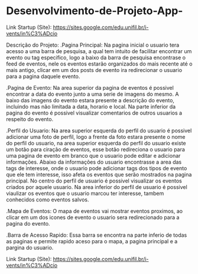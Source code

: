 # Desenvolvimento-de-Projeto-App-

Link Startup (Site): https://sites.google.com/edu.unifil.br/i-vents/in%C3%ADcio

Descrição do Projeto: 
  .Pagina Principal: Na pagina inicial o usuario tera acesso a uma barra de pesquisa, a qual tem intuito de facilitar encontrar um evento ou tag especifico, logo a baixo da barra de pesquisa encontrase o feed de eventos, nele os eventos estarão organizados do mais recente até o mais antigo, clicar em um dos posts de evento ira redirecionar o usuario para a pagina daquele evento.
  
  .Pagina de Evento: Na area superior da pagina de eventos é possivel encontrar a data do evento junto a uma serie de imagens do mesmo. A baixo das imagens do evento estara presente a descrição do evento, incluindo mas não limitada a data, horario e local. Na parte inferior da pagina do evento é possivel visualizar comentarios de outros usuarios a respeito do evento.
  
  .Perfil do Usuario: Na area superior esquerda do perfil do usuario é possivel adicionar uma foto de perfil, logo a frente da foto estara presente o nome do perfil do usuario, na area superior esquerda do perfil do usuario existe um botão para ciração de eventos, esse botão redireciona o usuario para uma pagina de evento em branco que o usuario pode editar e adicionar informações. Abaixo da informações do usuario encontrasse a area das tags de interesse, onde o usuario pode adicionar tags dos tipos de evento que ele tem interesse, isso afeta os eventos que serão mostrados na pagina principal. No centro do perfil de usuario é possivel visualizar os eventos criados por aquele usuario. Na area inferior do perfil de usuario é possivel viaulizar os eventos que o usuario marcou ter interesse, tambem conhecidos como eventos salvos.
  
  .Mapa de Eventos: O mapa de eventos vai mostrar eventos proximos, ao clicar em um dos icones de evento o usuario sera redirecionado para a pagina do evento.
  
  .Barra de Acesso Rapido: Essa barra se encontra na parte inferio de todas as paginas e permite rapido aceso para o mapa, a pagina principal e a pargina do usuario.

Link Startup (Site): https://sites.google.com/edu.unifil.br/i-vents/in%C3%ADcio

